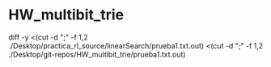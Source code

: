 # HW_multibit_trie


diff -y <(cut -d ";" -f 1,2 ./Desktop/practica_rl_source/linearSearch/prueba1.txt.out) <(cut -d ";" -f 1,2 ./Desktop/git-repos/HW_multibit_trie/prueba1.txt.out) 
